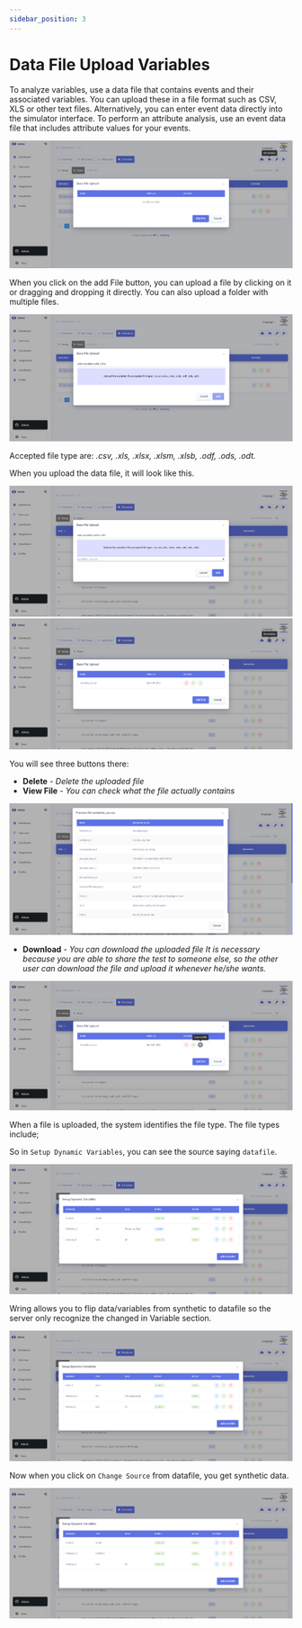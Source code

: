 ```yaml
---
sidebar_position: 3
---
```


# Data File Upload Variables

To analyze variables, use a data file that contains events and their associated variables. You can upload these in a file format such as CSV, XLS or other text files. Alternatively, you can enter event data directly into the simulator interface. To perform an attribute analysis, use an event data file that includes attribute values for your events.

![Datafile](/img/datafile.png)

When you click on the add File button, you can upload a file by clicking on it or dragging and dropping it directly. You can also upload a folder with multiple files.

![Datafile](/img/upload.png)

Accepted file type are: *.csv, .xls, .xlsx, .xlsm, .xlsb, .odf, .ods, .odt.*

When you upload the data file, it will look like this. 

![Datafile](/img/csv.png)
![Datafile](/img/ucsv.png)

You will see three buttons there: 

- **Delete** - *Delete the uploaded file*
- **View File** - *You can check what the file actually contains*

![Datafile](/img/view.png)

- **Download** - *You can download the uploaded file*
*It is necessary because you are able to share the test to someone else, so the other user can download the file and upload it whenever he/she wants.*

![Datafile](/img/download.png)

When a file is uploaded, the system identifies the file type. The file types include;

So in `Setup Dynamic Variables`, you can see the source saying `datafile`.

![Datafile](/img/vdatafile.png)

Wring allows you to flip data/variables from synthetic to datafile so the server only recognize the changed in Variable section. 

![Datafile](/img/source.png)

Now when you click on `Change Source` from datafile, you get synthetic data. 

![Datafile](/img/dy.png)

